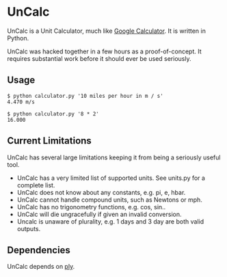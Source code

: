 # UnCalc

UnCalc is a Unit Calculator, much like
[Google Calculator](http://www.google.com/intl/en/help/features.html#calculator).
It is written in Python.

UnCalc was hacked together in a few hours as a proof-of-concept. It requires 
substantial work before it should ever be used seriously.

## Usage

    $ python calculator.py '10 miles per hour in m / s'
    4.470 m/s
    
    $ python calculator.py '8 * 2'
    16.000

## Current Limitations

UnCalc has several large limitations keeping it from being a seriously
useful tool.

  * UnCalc has a very limited list of supported units. See units.py for a 
    complete list.
  * UnCalc does not know about any constants, e.g. pi, e, hbar.
  * UnCalc cannot handle compound units, such as Newtons or mph.
  * UnCalc has no trigonometry functions, e.g. cos, sin..
  * UnCalc will die ungracefully if given an invalid conversion.
  * Uncalc is unaware of plurality, e.g. 1 days and 3 day are both valid 
    outputs.

## Dependencies

UnCalc depends on [ply](http://www.dabeaz.com/ply/).
